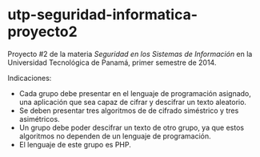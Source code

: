 # utp-seguridad-informatica-proyecto2

Proyecto #2 de la materia *Seguridad en los Sistemas de Información* en la Universidad Tecnológica de Panamá, 
primer semestre de 2014. 

Indicaciones:

- Cada grupo debe presentar en el lenguaje de programación asignado, una aplicación que sea capaz de cifrar y 
descifrar un texto aleatorio.
- Se deben presentar tres algoritmos de de cifrado siméstrico y tres asimétricos.
- Un grupo debe poder descifrar un texto de otro grupo, ya que estos algoritmos no dependen de un lenguaje de
programación.
- El lenguaje de este grupo es PHP.
